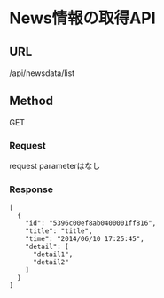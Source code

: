 # News情報の取得API

## URL
/api/newsdata/list

## Method
GET

### Request
request parameterはなし

### Response
```
[
  {
    "id": "5396c00ef8ab0400001ff816",
    "title": "title",
    "time": "2014/06/10 17:25:45",
    "detail": [
      "detail1",
      "detail2"
    ]
  }
]
```

